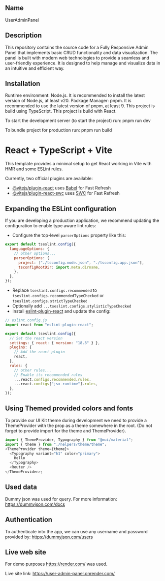 ## Name

UserAdminPanel

## Description

This repository contains the source code for a Fully Responsive Admin Panel that implements basic CRUD functionality and data visualization. The panel is built with modern web technologies to provide a seamless and user-friendly experience. It is designed to help manage and visualize data in an intuitive and efficient way.

## Installation

Runtime environment: Node.js. It is recommended to install the latest version of Node.js, at least v20.
Package Manager: pnpm. It is recommended to use the latest version of pnpm, at least 9.
This project is build using TypeScript.
This project is build with React.

To start the development server (to start the project) run:
pnpm run dev

To bundle project for production run:
pnpm run build

# React + TypeScript + Vite

This template provides a minimal setup to get React working in Vite with HMR and some ESLint rules.

Currently, two official plugins are available:

- [@vitejs/plugin-react](https://github.com/vitejs/vite-plugin-react/blob/main/packages/plugin-react/README.md) uses [Babel](https://babeljs.io/) for Fast Refresh
- [@vitejs/plugin-react-swc](https://github.com/vitejs/vite-plugin-react-swc) uses [SWC](https://swc.rs/) for Fast Refresh

## Expanding the ESLint configuration

If you are developing a production application, we recommend updating the configuration to enable type aware lint rules:

- Configure the top-level `parserOptions` property like this:

```js
export default tseslint.config({
  languageOptions: {
    // other options...
    parserOptions: {
      project: ["./tsconfig.node.json", "./tsconfig.app.json"],
      tsconfigRootDir: import.meta.dirname,
    },
  },
});
```

- Replace `tseslint.configs.recommended` to `tseslint.configs.recommendedTypeChecked` or `tseslint.configs.strictTypeChecked`
- Optionally add `...tseslint.configs.stylisticTypeChecked`
- Install [eslint-plugin-react](https://github.com/jsx-eslint/eslint-plugin-react) and update the config:

```js
// eslint.config.js
import react from "eslint-plugin-react";

export default tseslint.config({
  // Set the react version
  settings: { react: { version: "18.3" } },
  plugins: {
    // Add the react plugin
    react,
  },
  rules: {
    // other rules...
    // Enable its recommended rules
    ...react.configs.recommended.rules,
    ...react.configs["jsx-runtime"].rules,
  },
});
```

## Using Themed provided colors and fonts

To provide our UI Kit theme during development we need to provide a ThemeProvider with the prop as a theme somewhere in the root. (Do not forget to provide import for the theme and ThemeProvider).

```js
import { ThemeProvider, Typography } from "@mui/material";
import { theme } from "./helpers/theme/theme";
<ThemeProvider theme={theme}>
  <Typography variant="h1" color="primary">
    Hello
  </Typography>
  <Router />
</ThemeProvider>;
```

## Used data

Dummy json was used for query. For more information: https://dummyjson.com/docs

## Authentication

To authenticate into the app, we can use any username and password provided by: https://dummyjson.com/users

## Live web site

For demo purposes https://render.com/ was used.

Live site link: https://user-admin-panel.onrender.com/
